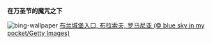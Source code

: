 
**在万圣节的魔咒之下**

![bing-wallpaper](https://www.bing.com/th?id=OHR.BranCastle_ZH-CN3879660917_1920x1080.jpg)
[布兰城堡入口, 布拉索夫, 罗马尼亚 (© blue sky in my pocket/Getty Images)](https://www.bing.com/search?q=%E5%B8%83%E5%85%B0%E5%9F%8E%E5%A0%A1&amp;form=hpcapt&amp;mkt=zh-cn)
  